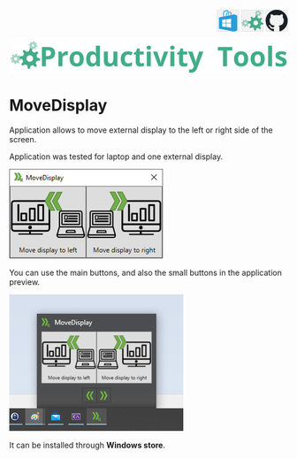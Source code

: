 <!--Category:C#,WinApp--> 
 <p align="right">
      <a href="https://www.microsoft.com/store/apps/9PFT795LZ2Z7"><img src="Images/Header/WindowsStore_border_40px.png" /></a>
    <a href="http://productivitytools.tech/MoveDisplay/"><img src="Images/Header/ProductivityTools_green_40px_2.png" /><a> 
    <a href="https://github.com/pwujczyk/ProductivityTools.MoveDisplay/"><img src="Images/Header/Github_border_40px.png" /></a>
</p>
<p align="center">
    <a href="http://productivitytools.tech/">
        <img src="Images/Header/LogoTitle_green_500px.png" />
    </a>
</p>


# MoveDisplay

Application allows to move external display to the left or right side of the screen.

<!--more-->

Application was tested for laptop and one external display. 
<!--og-image-->
![PowerOptions](Images/AppScreenshot.png)

You can use the main buttons, and also the small buttons in the application preview.

![PowerOptions](Images/AppScreenshot2.png)

It can be installed through **Windows store**.
